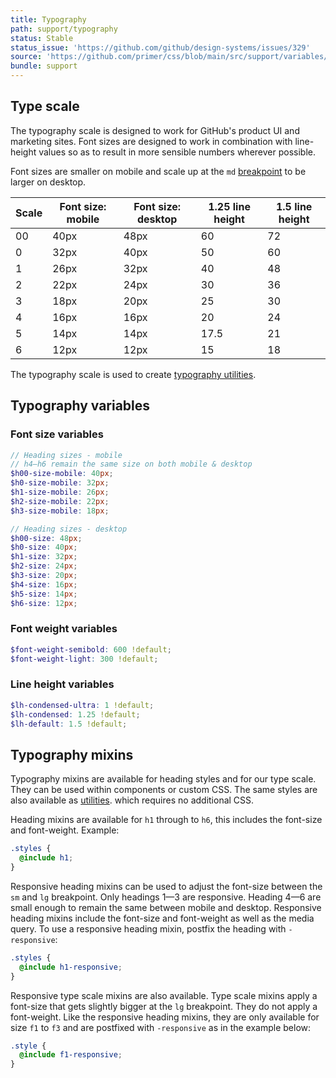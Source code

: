 ```yaml
---
title: Typography
path: support/typography
status: Stable
status_issue: 'https://github.com/github/design-systems/issues/329'
source: 'https://github.com/primer/css/blob/main/src/support/variables/typography.scss'
bundle: support
---
```


## Type scale

The typography scale is designed to work for GitHub's product UI and marketing sites. Font sizes are designed to work in combination with line-height values so as to result in more sensible numbers wherever possible.

Font sizes are smaller on mobile and scale up at the `md` [breakpoint](./breakpoints) to be larger on desktop.

| Scale | Font size: mobile | Font size: desktop | 1.25 line height | 1.5 line height |
| ----- | ----------------- | ------------------ | ---------------- | --------------- |
| 00    | 40px              | 48px               | 60               | 72              |
| 0     | 32px              | 40px               | 50               | 60              |
| 1     | 26px              | 32px               | 40               | 48              |
| 2     | 22px              | 24px               | 30               | 36              |
| 3     | 18px              | 20px               | 25               | 30              |
| 4     | 16px              | 16px               | 20               | 24              |
| 5     | 14px              | 14px               | 17.5             | 21              |
| 6     | 12px              | 12px               | 15               | 18              |

The typography scale is used to create [typography utilities](/utilities/typography).

## Typography variables

### Font size variables

```scss
// Heading sizes - mobile
// h4—h6 remain the same size on both mobile & desktop
$h00-size-mobile: 40px;
$h0-size-mobile: 32px;
$h1-size-mobile: 26px;
$h2-size-mobile: 22px;
$h3-size-mobile: 18px;

// Heading sizes - desktop
$h00-size: 48px;
$h0-size: 40px;
$h1-size: 32px;
$h2-size: 24px;
$h3-size: 20px;
$h4-size: 16px;
$h5-size: 14px;
$h6-size: 12px;
```

### Font weight variables

```scss
$font-weight-semibold: 600 !default;
$font-weight-light: 300 !default;
```

### Line height variables

```scss
$lh-condensed-ultra: 1 !default;
$lh-condensed: 1.25 !default;
$lh-default: 1.5 !default;
```

## Typography mixins

Typography mixins are available for heading styles and for our type scale. They can be used within components or custom CSS. The same styles are also available as [utilities](/utilities/typography#heading-utilities). which requires no additional CSS.

Heading mixins are available for `h1` through to `h6`, this includes the font-size and font-weight. Example:

```scss
.styles {
  @include h1;
}
```

Responsive heading mixins can be used to adjust the font-size between the `sm` and `lg` breakpoint. Only headings 1—3 are responsive. Heading 4—6 are small enough to remain the same between mobile and desktop. Responsive heading mixins include the font-size and font-weight as well as the media query. To use a responsive heading mixin, postfix the heading with `-responsive`:

```scss
.styles {
  @include h1-responsive;
}
```

Responsive type scale mixins are also available. Type scale mixins apply a font-size that gets slightly bigger at the `lg` breakpoint. They do not apply a font-weight. Like the responsive heading mixins, they are only available for size `f1` to `f3` and are postfixed with `-responsive` as in the example below:

```scss
.style {
  @include f1-responsive;
}
```

